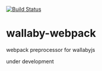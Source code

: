 [![Build Status](https://travis-ci.org/jeffling/wallaby-webpack.svg)](https://travis-ci.org/jeffling/wallaby-webpack)

# wallaby-webpack
webpack preprocessor for wallabyjs

under development
